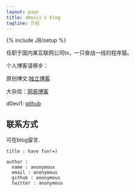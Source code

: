 ```yaml
---
layout: page
title: d0evi1's blog 
tagline: 介绍 
---
```

{% include JB/setup %}

任职于国内某互联网公司tx，一只奋战一线的程序猿。

个人博客请移步： 

原创博文:[独立博客](http://cool.sinaapp.com)
  
大杂烩：[网易博客](http://wangjunle23.blog.163.com)

d0evi1: [github](http://github.com/d0evi1)

## 联系方式 

可在blog留言.
    
    title : have fun!=)
    
    author :
      name : anonymous 
      email : anonymous 
      github : anonymous 
      twitter : anonymous 

